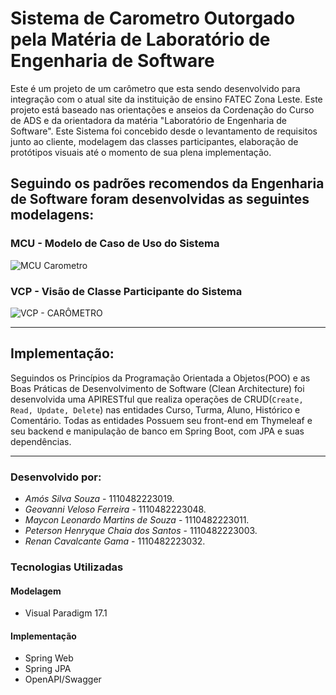 # Sistema de Carometro Outorgado pela Matéria de Laboratório de Engenharia de Software
Este é um projeto de um carômetro que esta sendo desenvolvido para integração com o atual site da instituição de ensino FATEC Zona Leste.
Este projeto está baseado nas orientações e anseios da Cordenação do Curso de ADS e da orientadora da matéria "Laboratório de Engenharia de Software".
Este Sistema foi concebido desde o levantamento de requisitos junto ao cliente, modelagem das classes participantes, elaboração de protótipos visuais até o momento de sua plena implementação.

## Seguindo os padrões recomendos da Engenharia de Software foram desenvolvidas as seguintes modelagens:
### MCU - Modelo de Caso de Uso do Sistema
![MCU Carometro](https://github.com/user-attachments/assets/6e77f5cf-7781-41d2-859c-0dbcdfe18878)

### VCP - Visão de Classe Participante do Sistema
![VCP - CARÔMETRO](https://github.com/user-attachments/assets/fabea83d-96b5-449a-8462-3f09905083ce)


---

## Implementação:
Seguindos os Princípios da Programação Orientada a Objetos(POO) e as Boas Práticas de Desenvolvimento de Software (Clean Architecture) foi desenvolvida uma
APIRESTful que realiza operações de CRUD(`Create, Read, Update, Delete`) nas entidades Curso, Turma, Aluno, Histórico e Comentário.
Todas as entidades Possuem seu front-end em Thymeleaf e seu backend e manipulação de banco em Spring Boot, com JPA e suas dependências.

---

### Desenvolvido por:
  - *Amós Silva Souza* - 1110482223019.
  - *Geovanni Veloso Ferreira* - 1110482223048.
  - *Maycon Leonardo Martins de Souza* - 1110482223011.
  - *Peterson Henryque Chaia dos Santos* - 1110482223003.
  - *Renan Cavalcante Gama* - 1110482223032.
    
### Tecnologias Utilizadas
#### Modelagem
  - Visual Paradigm 17.1
  
#### Implementação
  - Spring Web
  - Spring JPA
  - OpenAPI/Swagger

